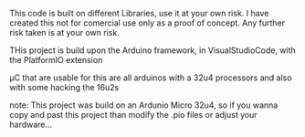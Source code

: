 This code is built on different Libraries, use it at your own risk.
I have created this not for comercial use only as a proof of concept.
Any further risk taken is at your own risk.

THis project is build upon the Arduino framework, in VisualStudioCode, with the PlatformIO extension

µC that are usable for this are all arduinos with a 32u4 processors and also with some hacking the 16u2s

note:
This project was build on an Ardunio Micro 32u4, so if you wanna copy and past this project than modify the .pio files or adjust your hardware...
